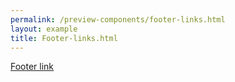 ```yaml
--- 
permalink: /preview-components/footer-links.html
layout: example 
title: Footer-links.html
---
```

<a href="javascript:void(0);" class="function-link">Footer link</a>